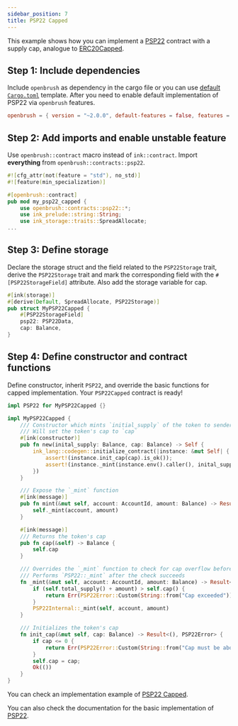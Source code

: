 ```yaml
---
sidebar_position: 7
title: PSP22 Capped
---
```


This example shows how you can implement a [PSP22](https://github.com/Supercolony-net/openbrush-contracts/tree/main/contracts/src/token/psp22) contract with a supply cap, analogue to [ERC20Capped](https://github.com/OpenZeppelin/openzeppelin-contracts/blob/master/contracts/token/ERC20/extensions/ERC20Capped.sol).

## Step 1: Include dependencies

Include `openbrush` as dependency in the cargo file or you can use [default `Cargo.toml`](/smart-contracts/overview#the-default-toml-of-your-project-with-openbrush) template.
After you need to enable default implementation of PSP22 via `openbrush` features.

```toml
openbrush = { version = "~2.0.0", default-features = false, features = ["psp22"] }
```

## Step 2: Add imports and enable unstable feature

Use `openbrush::contract` macro instead of `ink::contract`. Import **everything** from `openbrush::contracts::psp22`.

```rust
#![cfg_attr(not(feature = "std"), no_std)]
#![feature(min_specialization)]

#[openbrush::contract]
pub mod my_psp22_capped {
    use openbrush::contracts::psp22::*;
    use ink_prelude::string::String;
    use ink_storage::traits::SpreadAllocate;
...
```

## Step 3: Define storage

Declare the storage struct and the field related to the `PSP22Storage` trait, derive the `PSP22Storage` trait and mark the corresponding field with the `#[PSP22StorageField]` attribute. Also add the storage variable for cap.

```rust
#[ink(storage)]
#[derive(Default, SpreadAllocate, PSP22Storage)]
pub struct MyPSP22Capped {
    #[PSP22StorageField]
    psp22: PSP22Data,
    cap: Balance,
}
```

## Step 4: Define constructor and contract functions

Define constructor, inherit `PSP22`, and override the basic functions for capped implementation. Your `PSP22Capped` contract is ready!

```rust
impl PSP22 for MyPSP22Capped {}

impl MyPSP22Capped {
    /// Constructor which mints `initial_supply` of the token to sender
    /// Will set the token's cap to `cap`
    #[ink(constructor)]
    pub fn new(inital_supply: Balance, cap: Balance) -> Self {
        ink_lang::codegen::initialize_contract(|instance: &mut Self| {
            assert!(instance.init_cap(cap).is_ok());
            assert!(instance._mint(instance.env().caller(), inital_supply).is_ok());
        })
    }

    /// Expose the `_mint` function
    #[ink(message)]
    pub fn mint(&mut self, account: AccountId, amount: Balance) -> Result<(), PSP22Error> {
        self._mint(account, amount)
    }

    #[ink(message)]
    /// Returns the token's cap
    pub fn cap(&self) -> Balance {
        self.cap
    }

    /// Overrides the `_mint` function to check for cap overflow before minting tokens
    /// Performs `PSP22::_mint` after the check succeeds
    fn _mint(&mut self, account: AccountId, amount: Balance) -> Result<(), PSP22Error> {
        if (self.total_supply() + amount) > self.cap() {
            return Err(PSP22Error::Custom(String::from("Cap exceeded")))
        }
        PSP22Internal::_mint(self, account, amount)
    }

    /// Initializes the token's cap
    fn init_cap(&mut self, cap: Balance) -> Result<(), PSP22Error> {
        if cap <= 0 {
            return Err(PSP22Error::Custom(String::from("Cap must be above 0")))
        }
        self.cap = cap;
        Ok(())
    }
}
```

You can check an implementation example of [PSP22 Capped](https://github.com/Supercolony-net/openbrush-contracts/tree/main/examples/psp22_extensions/capped).

You can also check the documentation for the basic implementation of [PSP22](/smart-contracts/PSP22).
